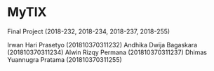 # MyTIX
Final Project (2018-232, 2018-234, 2018-237, 2018-255)

Irwan Hari Prasetyo       (201810370311232)
Andhika Dwija Bagaskara   (201810370311234)
Alwin Rizqy Permana       (201810370311237)
Dhimas Yuannugra Pratama  (201810370311255)
